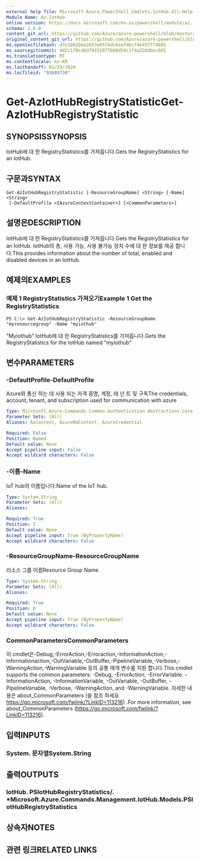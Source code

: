 ```yaml
---
external help file: Microsoft.Azure.PowerShell.Cmdlets.IotHub.dll-Help.xml
Module Name: Az.IotHub
online version: https://docs.microsoft.com/en-us/powershell/module/az.iothub/get-aziothubregistrystatistic
schema: 2.0.0
content_git_url: https://github.com/Azure/azure-powershell/blob/master/src/IotHub/IotHub/help/Get-AzIotHubRegistryStatistic.md
original_content_git_url: https://github.com/Azure/azure-powershell/blob/master/src/IotHub/IotHub/help/Get-AzIotHubRegistryStatistic.md
ms.openlocfilehash: d7e1802bba2653e6574dc6eaf46cf4e457774605
ms.sourcegitcommit: 4d2c178cd6df9151877b08d54c1f4a228dbec9d1
ms.translationtype: MT
ms.contentlocale: ko-KR
ms.lasthandoff: 01/29/2020
ms.locfileid: "93689730"
---
```

# <span data-ttu-id="9d5aa-101">Get-AzIotHubRegistryStatistic</span><span class="sxs-lookup"><span data-stu-id="9d5aa-101">Get-AzIotHubRegistryStatistic</span></span>

## <span data-ttu-id="9d5aa-102">SYNOPSIS</span><span class="sxs-lookup"><span data-stu-id="9d5aa-102">SYNOPSIS</span></span>
<span data-ttu-id="9d5aa-103">IotHub에 대 한 RegistryStatistics를 가져옵니다.</span><span class="sxs-lookup"><span data-stu-id="9d5aa-103">Gets the RegistryStatistics for an IotHub.</span></span>

## <span data-ttu-id="9d5aa-104">구문과</span><span class="sxs-lookup"><span data-stu-id="9d5aa-104">SYNTAX</span></span>

```
Get-AzIotHubRegistryStatistic [-ResourceGroupName] <String> [-Name] <String>
 [-DefaultProfile <IAzureContextContainer>] [<CommonParameters>]
```

## <span data-ttu-id="9d5aa-105">설명은</span><span class="sxs-lookup"><span data-stu-id="9d5aa-105">DESCRIPTION</span></span>
<span data-ttu-id="9d5aa-106">IotHub에 대 한 RegistryStatistics를 가져옵니다.</span><span class="sxs-lookup"><span data-stu-id="9d5aa-106">Gets the RegistryStatistics for an IotHub.</span></span>
<span data-ttu-id="9d5aa-107">IotHub의 총, 사용 가능, 사용 불가능 장치 수에 대 한 정보를 제공 합니다.</span><span class="sxs-lookup"><span data-stu-id="9d5aa-107">This provides information about the number of total, enabled and disabled devices in an IotHub.</span></span>

## <span data-ttu-id="9d5aa-108">예제의</span><span class="sxs-lookup"><span data-stu-id="9d5aa-108">EXAMPLES</span></span>

### <span data-ttu-id="9d5aa-109">예제 1 RegistryStatistics 가져오기</span><span class="sxs-lookup"><span data-stu-id="9d5aa-109">Example 1 Get the RegistryStatistics</span></span>
```
PS C:\> Get-AzIotHubRegistryStatistic -ResourceGroupName "myresourcegroup" -Name "myiothub"
```

<span data-ttu-id="9d5aa-110">"Myiothub" IotHub에 대 한 RegistryStatistics를 가져옵니다.</span><span class="sxs-lookup"><span data-stu-id="9d5aa-110">Gets the RegistryStatistics for the IotHub named "myiothub"</span></span>

## <span data-ttu-id="9d5aa-111">변수</span><span class="sxs-lookup"><span data-stu-id="9d5aa-111">PARAMETERS</span></span>

### <span data-ttu-id="9d5aa-112">-DefaultProfile</span><span class="sxs-lookup"><span data-stu-id="9d5aa-112">-DefaultProfile</span></span>
<span data-ttu-id="9d5aa-113">Azure와 통신 하는 데 사용 되는 자격 증명, 계정, 테 넌 트 및 구독</span><span class="sxs-lookup"><span data-stu-id="9d5aa-113">The credentials, account, tenant, and subscription used for communication with azure</span></span>

```yaml
Type: Microsoft.Azure.Commands.Common.Authentication.Abstractions.Core.IAzureContextContainer
Parameter Sets: (All)
Aliases: AzContext, AzureRmContext, AzureCredential

Required: False
Position: Named
Default value: None
Accept pipeline input: False
Accept wildcard characters: False
```

### <span data-ttu-id="9d5aa-114">-이름</span><span class="sxs-lookup"><span data-stu-id="9d5aa-114">-Name</span></span>
<span data-ttu-id="9d5aa-115">IoT hub의 이름입니다.</span><span class="sxs-lookup"><span data-stu-id="9d5aa-115">Name of the IoT hub.</span></span> 

```yaml
Type: System.String
Parameter Sets: (All)
Aliases:

Required: True
Position: 1
Default value: None
Accept pipeline input: True (ByPropertyName)
Accept wildcard characters: False
```

### <span data-ttu-id="9d5aa-116">-ResourceGroupName</span><span class="sxs-lookup"><span data-stu-id="9d5aa-116">-ResourceGroupName</span></span>
<span data-ttu-id="9d5aa-117">리소스 그룹 이름</span><span class="sxs-lookup"><span data-stu-id="9d5aa-117">Resource Group Name</span></span>

```yaml
Type: System.String
Parameter Sets: (All)
Aliases:

Required: True
Position: 0
Default value: None
Accept pipeline input: True (ByPropertyName)
Accept wildcard characters: False
```

### <span data-ttu-id="9d5aa-118">CommonParameters</span><span class="sxs-lookup"><span data-stu-id="9d5aa-118">CommonParameters</span></span>
<span data-ttu-id="9d5aa-119">이 cmdlet은-Debug,-ErrorAction,-Erroraction,-InformationAction,-Informationaction,-OutVariable,-OutBuffer,-PipelineVariable,-Verbose,-WarningAction,-WarningVariable 등의 공통 매개 변수를 지원 합니다.</span><span class="sxs-lookup"><span data-stu-id="9d5aa-119">This cmdlet supports the common parameters: -Debug, -ErrorAction, -ErrorVariable, -InformationAction, -InformationVariable, -OutVariable, -OutBuffer, -PipelineVariable, -Verbose, -WarningAction, and -WarningVariable.</span></span> <span data-ttu-id="9d5aa-120">자세한 내용은 about_CommonParameters (을 참조 하세요 https://go.microsoft.com/fwlink/?LinkID=113216) .</span><span class="sxs-lookup"><span data-stu-id="9d5aa-120">For more information, see about_CommonParameters (https://go.microsoft.com/fwlink/?LinkID=113216).</span></span>

## <span data-ttu-id="9d5aa-121">입력</span><span class="sxs-lookup"><span data-stu-id="9d5aa-121">INPUTS</span></span>

### <span data-ttu-id="9d5aa-122">System. 문자열</span><span class="sxs-lookup"><span data-stu-id="9d5aa-122">System.String</span></span>

## <span data-ttu-id="9d5aa-123">출력</span><span class="sxs-lookup"><span data-stu-id="9d5aa-123">OUTPUTS</span></span>

### <span data-ttu-id="9d5aa-124">IotHub. PSIotHubRegistryStatistics/. \*</span><span class="sxs-lookup"><span data-stu-id="9d5aa-124">Microsoft.Azure.Commands.Management.IotHub.Models.PSIotHubRegistryStatistics</span></span>

## <span data-ttu-id="9d5aa-125">상속자</span><span class="sxs-lookup"><span data-stu-id="9d5aa-125">NOTES</span></span>

## <span data-ttu-id="9d5aa-126">관련 링크</span><span class="sxs-lookup"><span data-stu-id="9d5aa-126">RELATED LINKS</span></span>
